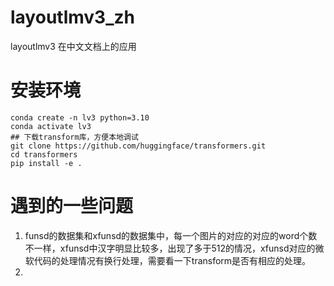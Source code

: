 # layoutlmv3_zh
layoutlmv3 在中文文档上的应用

# 安装环境
```
conda create -n lv3 python=3.10
conda activate lv3
## 下载transform库，方便本地调试
git clone https://github.com/huggingface/transformers.git
cd transformers
pip install -e .
```


# 遇到的一些问题
1. funsd的数据集和xfunsd的数据集中，每一个图片的对应的对应的word个数不一样，xfunsd中汉字明显比较多，出现了多于512的情况，xfunsd对应的微软代码的处理情况有换行处理，需要看一下transform是否有相应的处理。
2. 